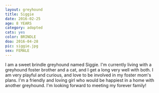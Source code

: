 ```yaml
---
layout: greyhound
title: Siggie
date: 2016-02-25
age: 8 YEARS
category: adopted
cats: yes
color: BRINDLE
doa: 2016-04-28
pic: siggie.jpg
sex: FEMALE
---
```


I am a sweet brindle greyhound named Siggie. I'm currently living with a greyhound foster brother and a cat, and I get a long very well with both. I am very playful and curious, and love to be involved in my foster mom's plans. I'm a friendly and loving girl who would be happiest in a home with another greyhound. I'm looking forward to meeting my forever family!